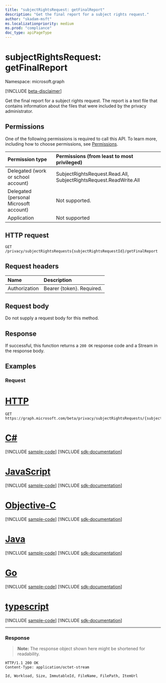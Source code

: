 ```yaml
---
title: "subjectRightsRequest: getFinalReport"
description: "Get the final report for a subject rights request."
author: "skadam-msft"
ms.localizationpriority: medium
ms.prod: "compliance"
doc_type: apiPageType
---
```


# subjectRightsRequest: getFinalReport
Namespace: microsoft.graph

[!INCLUDE [beta-disclaimer](../../includes/beta-disclaimer.md)]

Get the final report for a subject rights request. The report is a text file that contains information about the files that were included by the privacy administrator.

## Permissions
One of the following permissions is required to call this API. To learn more, including how to choose permissions, see [Permissions](/graph/permissions-reference).

|Permission type|Permissions (from least to most privileged)|
|:---|:---|
|Delegated (work or school account)|SubjectRightsRequest.Read.All, SubjectRightsRequest.ReadWrite.All|
|Delegated (personal Microsoft account)|Not supported.|
|Application|Not supported|

## HTTP request

<!-- {
  "blockType": "ignored"
}
-->
``` http
GET /privacy/subjectRightsRequests{subjectRightsRequestId}/getFinalReport
```

## Request headers
|Name|Description|
|:---|:---|
|Authorization|Bearer {token}. Required.|

## Request body
Do not supply a request body for this method.

## Response

If successful, this function returns a `200 OK` response code and a Stream in the response body.

## Examples

### Request

# [HTTP](#tab/http)
<!-- {
  "blockType": "request",
  "name": "subjectRightsRequest_getfinalreport"
}
-->
``` http
GET https://graph.microsoft.com/beta/privacy/subjectRightsRequests/{subjectRightsRequestId}/getFinalReport
```
# [C#](#tab/csharp)
[!INCLUDE [sample-code](../includes/snippets/csharp/subjectrightsrequest-getfinalreport-csharp-snippets.md)]
[!INCLUDE [sdk-documentation](../includes/snippets/snippets-sdk-documentation-link.md)]

# [JavaScript](#tab/javascript)
[!INCLUDE [sample-code](../includes/snippets/javascript/subjectrightsrequest-getfinalreport-javascript-snippets.md)]
[!INCLUDE [sdk-documentation](../includes/snippets/snippets-sdk-documentation-link.md)]

# [Objective-C](#tab/objc)
[!INCLUDE [sample-code](../includes/snippets/objc/subjectrightsrequest-getfinalreport-objc-snippets.md)]
[!INCLUDE [sdk-documentation](../includes/snippets/snippets-sdk-documentation-link.md)]

# [Java](#tab/java)
[!INCLUDE [sample-code](../includes/snippets/java/subjectrightsrequest-getfinalreport-java-snippets.md)]
[!INCLUDE [sdk-documentation](../includes/snippets/snippets-sdk-documentation-link.md)]

# [Go](#tab/go)
[!INCLUDE [sample-code](../includes/snippets/go/subjectrightsrequest-getfinalreport-go-snippets.md)]
[!INCLUDE [sdk-documentation](../includes/snippets/snippets-sdk-documentation-link.md)]

# [typescript](#tab/typescript)
[!INCLUDE [sample-code](../includes/snippets/typescript/subjectrightsrequest-getfinalreport-typescript-snippets.md)]
[!INCLUDE [sdk-documentation](../includes/snippets/snippets-sdk-documentation-link.md)]

---



### Response
>**Note:** The response object shown here might be shortened for readability.
<!-- {
  "blockType": "response",
  "truncated": true,
  "@odata.type": "Edm.Stream"
}
-->
``` http
HTTP/1.1 200 OK
Content-Type: application/octet-stream

Id, Workload, Size, ImmutableId, FileName, FilePath, ItemUrl
```

